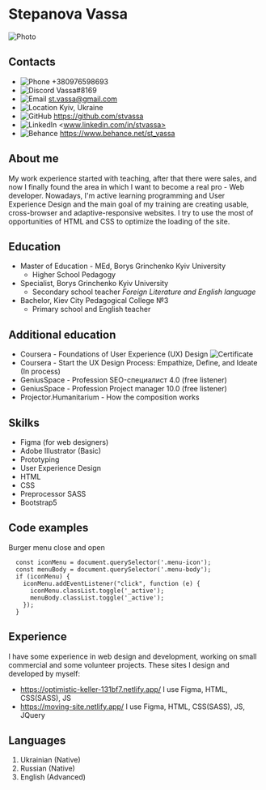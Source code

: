 #  **Stepanova Vassa** 
![Photo](rsschool\rsschool-cv\img\Avatar-mini.jpg)  

## Contacts
* ![Phone](rsschool-cv\img\Phone.svg) +380976598693  
* ![Discord](rsschool-cv\img\Discord.svg) Vassa#8169  
* ![Email](rsschool-cv\img\Email.svg) st.vassa@gmail.com  
* ![Location](rsschool-cv\img\Location.svg) Kyiv, Ukraine  
* ![GitHub](rsschool-cv\img\GitHub.svg) <https://github.com/stvassa>  
* ![LinkedIn](rsschool-cv\img\Li.svg) <www.linkedin.com/in/stvassa> 
* ![Behance](rsschool-cv\img\Be.svg) <https://www.behance.net/st_vassa>  


## About me
My work experience started with teaching, after that there were sales, and now I finally found the area in which I want to become a real pro - Web developer.
Nowadays, I'm active learning programming and User Experience Design and the main goal of my training are creating usable, cross-browser and adaptive-responsive websites. I try to use the most of opportunities of HTML and CSS to optimize the loading of the site.


## Education
* Master of Education - MEd, Borys Grinchenko Kyiv University
  * Higher School Pedagogy
* Specialist, Borys Grinchenko Kyiv University
  * Secondary school teacher *Foreign Literature and English language*
* Bachelor, Kiev City Pedagogical College №3 
  * Primary school and English teacher 


## Additional education
* Coursera - Foundations of User Experience (UX) Design 
  ![Certificate](S:\VSC\rsschool\rsschool-cv\img\Certificate.png)  
* Coursera - Start the UX Design Process: Empathize, Define, and Ideate (In process)  
* GeniusSpace - Profession SEO-специалист 4.0 (free listener)  
* GeniusSpace - Profession Project manager 10.0 (free listener)  
* Projector.Humanitarium - How the composition works  


## Skilks
* Figma (for web designers)
* Adobe Illustrator (Basic)  
* Prototyping 
* User Experience Design  
* HTML  
* CSS  
* Preprocessor SASS  
* Bootstrap5  


## Code examples
Burger menu close and open

```
  const iconMenu = document.querySelector('.menu-icon');
  const menuBody = document.querySelector('.menu-body');
  if (iconMenu) {
    iconMenu.addEventListener("click", function (e) {
      iconMenu.classList.toggle('_active');
      menuBody.classList.toggle('_active');
    });
  }
```


## Experience
I have some experience in web design and development, working on small commercial and some volunteer projects.
These sites I design and developed by myself:
* <https://optimistic-keller-131bf7.netlify.app/> I use Figma, HTML, CSS(SASS), JS
* <https://moving-site.netlify.app/> I use Figma, HTML, CSS(SASS), JS, JQuery 


## Languages
1. Ukrainian (Native)
2. Russian (Native)
3. English (Advanced)

